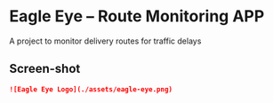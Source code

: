 # Eagle Eye – Route Monitoring APP

A project to monitor delivery routes for traffic delays

## Screen-shot

```markdown
![Eagle Eye Logo](./assets/eagle-eye.png)
```
